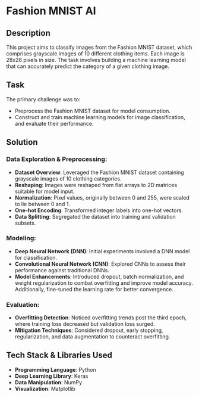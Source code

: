 # Fashion MNIST AI 

## Description

This project aims to classify images from the Fashion MNIST dataset, which comprises grayscale images of 10 different clothing items. Each image is 28x28 pixels in size. The task involves building a machine learning model that can accurately predict the category of a given clothing image.

## Task

The primary challenge was to:

- Preprocess the Fashion MNIST dataset for model consumption.
- Construct and train machine learning models for image classification, and evaluate their performance.

## Solution

### Data Exploration & Preprocessing:

- **Dataset Overview**: Leveraged the Fashion MNIST dataset containing grayscale images of 10 clothing categories.
- **Reshaping**: Images were reshaped from flat arrays to 2D matrices suitable for model input.
- **Normalization**: Pixel values, originally between 0 and 255, were scaled to lie between 0 and 1.
- **One-hot Encoding**: Transformed integer labels into one-hot vectors.
- **Data Splitting**: Segregated the dataset into training and validation subsets.

### Modeling:

- **Deep Neural Network (DNN)**: Initial experiments involved a DNN model for classification.
- **Convolutional Neural Network (CNN)**: Explored CNNs to assess their performance against traditional DNNs.
- **Model Enhancements**: Introduced dropout, batch normalization, and weight regularization to combat overfitting and improve model accuracy. Additionally, fine-tuned the learning rate for better convergence.

### Evaluation:

- **Overfitting Detection**: Noticed overfitting trends post the third epoch, where training loss decreased but validation loss surged.
- **Mitigation Techniques**: Considered dropout, early stopping, regularization, and data augmentation to counteract overfitting.

## Tech Stack & Libraries Used

- **Programming Language**: Python
- **Deep Learning Library**: Keras
- **Data Manipulation**: NumPy
- **Visualization**: Matplotlib
